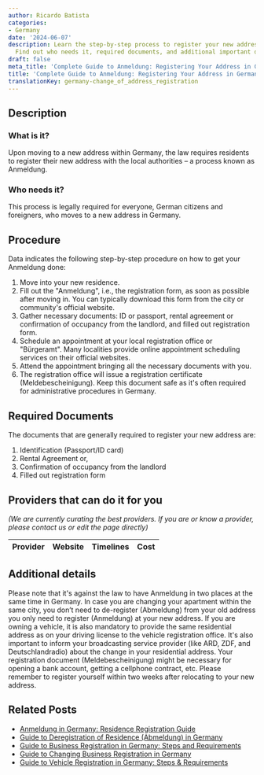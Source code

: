 ```yaml
---
author: Ricardo Batista
categories:
- Germany
date: '2024-06-07'
description: Learn the step-by-step process to register your new address in Germany.
  Find out who needs it, required documents, and additional important details.
draft: false
meta_title: 'Complete Guide to Anmeldung: Registering Your Address in Germany'
title: 'Complete Guide to Anmeldung: Registering Your Address in Germany'
translationKey: germany-change_of_address_registration
---
```


## Description
### What is it?
Upon moving to a new address within Germany, the law requires residents to register their new address with the local authorities – a process known as Anmeldung.

### Who needs it?
This process is legally required for everyone, German citizens and foreigners, who moves to a new address in Germany.

## Procedure
Data indicates the following step-by-step procedure on how to get your Anmeldung done:

1. Move into your new residence.
2. Fill out the "Anmeldung", i.e., the registration form, as soon as possible after moving in. You can typically download this form from the city or community's official website.
3. Gather necessary documents: ID or passport, rental agreement or confirmation of occupancy from the landlord, and filled out registration form.
4. Schedule an appointment at your local registration office or "Bürgeramt". Many localities provide online appointment scheduling services on their official websites.
5. Attend the appointment bringing all the necessary documents with you.
6. The registration office will issue a registration certificate (Meldebescheinigung). Keep this document safe as it's often required for administrative procedures in Germany.

## Required Documents
The documents that are generally required to register your new address are:

1. Identification (Passport/ID card)
2. Rental Agreement or, 
3. Confirmation of occupancy from the landlord
4. Filled out registration form

## Providers that can do it for you

_(We are currently curating the best providers. If you are or know a provider, please contact us or edit the page directly)_

| Provider        |     Website     |     Timelines    |       Cost      |
| :-------------: | :-------------: |  :-------------: | :-------------: |

## Additional details
Please note that it's against the law to have Anmeldung in two places at the same time in Germany. In case you are changing your apartment within the same city, you don’t need to de-register (Abmeldung) from your old address you only need to register (Anmeldung) at your new address. If you are owning a vehicle, it is also mandatory to provide the same residential address as on your driving license to the vehicle registration office. It's also important to inform your broadcasting service provider (like ARD, ZDF, and Deutschlandradio) about the change in your residential address. Your registration document (Meldebescheinigung) might be necessary for opening a bank account, getting a cellphone contract, etc. Please remember to register yourself within two weeks after relocating to your new address.



## Related Posts

- [Anmeldung in Germany: Residence Registration Guide](https://tramitit.com/guides/germany/registration_of_residence/)
- [Guide to Deregistration of Residence (Abmeldung) in Germany](https://tramitit.com/guides/germany/deregistration_of_residence/)
- [Guide to Business Registration in Germany: Steps and Requirements](https://tramitit.com/guides/germany/business_registration/)
- [Guide to Changing Business Registration in Germany](https://tramitit.com/guides/germany/change_of_business_registration/)
- [Guide to Vehicle Registration in Germany: Steps & Requirements](https://tramitit.com/guides/germany/vehicle_registration/)